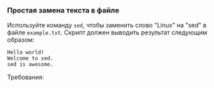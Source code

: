
### Простая замена текста в файле

Используйте команду `sed`, чтобы заменить слово "Linux" на "sed" в файле `example.txt`. Скрипт должен выводить результат следующим образом:
```
Hello world!
Welcome to sed.
sed is awesome.
```

Требования:
